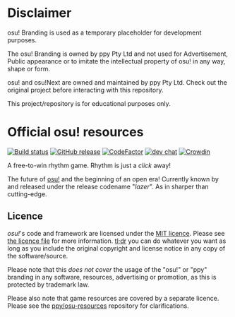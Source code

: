 # Disclaimer

osu! Branding is used as a temporary placeholder for development purposes.

The osu! Branding is owned by ppy Pty Ltd and not used for Advertisement, Public appearance or to imitate the intellectual property of osu! in any way, shape or form.

osu! and osu!Next are owned and maintained by ppy Pty Ltd. Check out the original project before interacting with this repository.

This project/repository is for educational purposes only.

# Official osu! resources

[![Build status](https://github.com/ppy/osu/actions/workflows/ci.yml/badge.svg?branch=master&event=push)](https://github.com/ppy/osu/actions/workflows/ci.yml)
[![GitHub release](https://img.shields.io/github/release/ppy/osu.svg)](https://github.com/ppy/osu/releases/latest)
[![CodeFactor](https://www.codefactor.io/repository/github/ppy/osu/badge)](https://www.codefactor.io/repository/github/ppy/osu)
[![dev chat](https://discordapp.com/api/guilds/188630481301012481/widget.png?style=shield)](https://discord.gg/ppy)
[![Crowdin](https://d322cqt584bo4o.cloudfront.net/osu-web/localized.svg)](https://crowdin.com/project/osu-web)

A free-to-win rhythm game. Rhythm is just a _click_ away!

The future of [osu!](https://osu.ppy.sh) and the beginning of an open era! Currently known by and released under the release codename "_lazer_". As in sharper than cutting-edge.

## Licence

_osu!_'s code and framework are licensed under the [MIT licence](https://opensource.org/licenses/MIT). Please see [the licence file](LICENCE) for more information. [tl;dr](https://tldrlegal.com/license/mit-license) you can do whatever you want as long as you include the original copyright and license notice in any copy of the software/source.

Please note that this _does not cover_ the usage of the "osu!" or "ppy" branding in any software, resources, advertising or promotion, as this is protected by trademark law.

Please also note that game resources are covered by a separate licence. Please see the [ppy/osu-resources](https://github.com/ppy/osu-resources) repository for clarifications.
